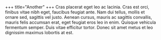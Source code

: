 +++
title="Another"
+++
Cras placerat eget leo ac lacinia. Cras est orci, finibus vitae nibh eget, faucibus feugiat ante. Nam dui tellus, mollis et ornare sed, sagittis vel justo. Aenean cursus, mauris ac sagittis convallis, mauris felis accumsan erat, eget feugiat eros leo in enim. Quisque vehicula fermentum semper. Duis vitae efficitur tortor. Donec sit amet metus et leo dignissim maximus lobortis at est.
